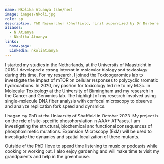 ```yaml
---
name: Nkolika Atuanya (she/her)
image: images/Nkoli.jpg
role: sp
description: PhD Researcher (Sheffield; first supervised by Dr Barbara Ciani)
aliases:
  - N Atuanya
  - Nkolika Atuanya
links:
  home-page:
  Linkedin: nkoliatuanya
---
```


I started my studies in the Netherlands, at the University of Maastricht in 2015. I developed a strong interest in molecular biology and toxicology during this time. For my research, I joined the Toxicogenomics lab to investigate the impact of mTOR on cellular responses to polycyclic aromatic hydrocarbons. In 2020, my passion for toxicology led me to my M.Sc. in Molecular Toxicology at the University of Birmingham and my research in the Cancer and Genomics lab. The highlight of my research involved using single-molecule DNA fiber analysis with confocal microscopy to observe and analyze replication fork speed and dynamics.

I began my PhD at the University of Sheffield in October 2023. My project is on the role of site-specific phosphorylation in AAA+ ATPases. I am investigating the structural, biochemical and functional consequences of phosphomimetic mutations. Expansion Microscopy (ExM) will be used to investigate the dynamics and spatial localization of these mutants.

Outside of the PhD I love to spend time listening to music or podcasts while cooking or working out.  I also enjoy gardening and will make time to visit my grandparents and help in the greenhouse.


